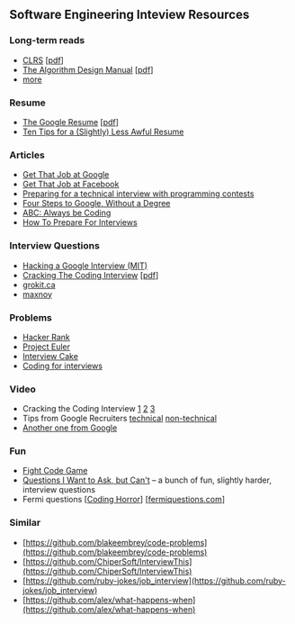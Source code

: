 ## Software Engineering Inteview Resources

### Long-term reads
* [CLRS](http://www.amazon.com/dp/0262033844) [[pdf](https://www.google.co.uk/search?q=cormen+pdf)]
* [The Algorithm Design Manual](http://www.amazon.com/dp/1848000693) [[pdf](https://www.google.co.uk/search?q=skiena+algorithm+design+manual+pdf)]
* [more](https://github.com/vhf/free-programming-books/blob/master/free-programming-books.md)

### Resume
* [The Google Resume](http://www.amazon.com/dp/0470927623) [[pdf](https://www.google.co.uk/search?q=the+google+resume+pdf)]
* [Ten Tips for a (Slightly) Less Awful Resume](http://steve-yegge.blogspot.co.uk/2007/09/ten-tips-for-slightly-less-awful-resume.html)

### Articles
* [Get That Job at Google](http://steve-yegge.blogspot.co.uk/2008/03/get-that-job-at-google.html)
* [Get That Job at Facebook](https://www.facebook.com/notes/facebook-engineering/get-that-job-at-facebook/10150964382448920)
* [Preparing for a technical interview with programming contests](https://www.facebook.com/notes/facebook-engineering/preparing-for-a-technical-interview-with-programming-contests/10151298476823920)
* [Four Steps to Google, Without a Degree](https://medium.com/this-happened-to-me/8f381aa6bd5e)
* [ABC: Always be Coding](https://medium.com/tech-talk/d5f8051afce2)
* [How To Prepare For Interviews](http://dandreamsofcoding.com/2012/11/25/how-to-prepare-for-technical-interviews/)

### Interview Questions
* [Hacking a Google Interview (MIT)](https://courses.csail.mit.edu/iap/interview/materials.php)
* [Cracking The Coding Interview](http://www.amazon.com/dp/098478280X) [[pdf](https://www.google.co.uk/search?q=cracking+the+coding+interview+pdf)]
* [grokit.ca](http://www.grokit.ca/spc/computer_science_review/)
* [maxnoy](http://maxnoy.com/interviews.html)

### Problems
* [Hacker Rank](https://www.hackerrank.com/)
* [Project Euler](https://projecteuler.net/)
* [Interview Cake](https://www.interviewcake.com/)
* [Coding for interviews](http://codingforinterviews.com/)

### Video
* Cracking the Coding Interview [1](http://www.youtube.com/watch?v=rEJzOhC5ZtQ) [2](http://www.youtube.com/watch?v=aClxtDcdpsQ) [3](http://www.youtube.com/watch?v=2cf9xo1S134)
* Tips from Google Recruiters [technical](http://www.youtube.com/watch?v=qc1owf2-220) [non-technical](http://www.youtube.com/watch?v=DINxNbBOEoI)
* [Another one from Google](http://www.youtube.com/watch?v=oWbUtlUhwa8)

### Fun
* [Fight Code Game](http://fightcodegame.com/)
* [Questions I Want to Ask, but Can't](http://dandreamsofcoding.com/2013/03/01/questions-i-want-to-ask-but-cant/) – a bunch of fun, slightly harder, interview questions
* Fermi questions [[Coding Horror](http://www.codinghorror.com/blog/2006/06/how-good-an-estimator-are-you.html)] [[fermiquestions.com](http://www.fermiquestions.com/)]

### Similar
* [https://github.com/blakeembrey/code-problems](https://github.com/blakeembrey/code-problems)
* [https://github.com/ChiperSoft/InterviewThis](https://github.com/ChiperSoft/InterviewThis)
* [https://github.com/ruby-jokes/job_interview](https://github.com/ruby-jokes/job_interview)
* [https://github.com/alex/what-happens-when](https://github.com/alex/what-happens-when)
